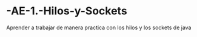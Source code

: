 # -AE-1.-Hilos-y-Sockets
Aprender a trabajar de manera practica con los hilos y los sockets de java
